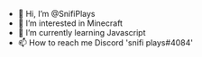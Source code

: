 - 👋 Hi, I’m @SnifiPlays
- 👀 I’m interested in Minecraft
- 🌱 I’m currently learning Javascript
- 📫 How to reach me Discord 'snifi plays#4084'

<!---
SnifiPlays/SnifiPlays is a ✨ special ✨ repository because its `README.md` (this file) appears on your GitHub profile.
You can click the Preview link to take a look at your changes.
--->
